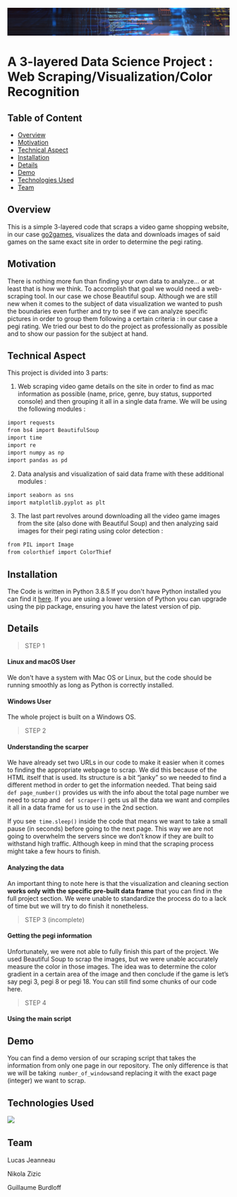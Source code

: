 ![](https://raw.githubusercontent.com/gbrdf/M1-programing-project/main/Unimportant%20folder/data-analytics-header-image.jpg)

# A 3-layered Data Science Project : Web Scraping/Visualization/Color Recognition

## Table of Content
  
  * [Overview](#overview)
  * [Motivation](#motivation)
  * [Technical Aspect](#technical-aspect)
  * [Installation](#installation)
  * [Details](#details)
  * [Demo](#demo)
  * [Technologies Used](#technologies-used)
  * [Team](#team)
 






## Overview
This is a simple 3-layered code that scraps a video game shopping website, in our case [go2games](https://www.go2games.com), visualizes the data and downloads images of said games on the same exact site in order to determine the pegi rating.

## Motivation
There is nothing more fun than finding your own data to analyze… or at least that is how we think. To accomplish that goal we would need a web-scraping tool. In our case we chose Beautiful soup. Although we are still new when it comes to the subject of data visualization we wanted to push the boundaries even further and try to see if we can analyze specific pictures in order to group them following a certain criteria : in our case a pegi rating. We tried our best to do the project as professionally as possible and to show our passion for the subject at hand. 

## Technical Aspect

This project is divided into 3 parts:

1. Web scraping video game details on the site in order to find as mac information as possible (name, price, genre, buy status, supported console) and then grouping it all in a single data frame. We will be using the following modules : 

```bash
import requests
from bs4 import BeautifulSoup
import time
import re
import numpy as np
import pandas as pd
```
2. Data analysis and visualization of said data frame with these additional modules :

```bash
import seaborn as sns
import matplotlib.pyplot as plt
```
3. The last part revolves around downloading all the video game images from the site (also done with Beautiful Soup) and then analyzing said images for their pegi rating using color detection : 

```bash
from PIL import Image
from colorthief import ColorThief
```
## Installation

The Code is written in Python 3.8.5 If you don't have Python installed you can find it [here](https://www.python.org/downloads/). If you are using a lower version of Python you can upgrade using the pip package, ensuring you have the latest version of pip.


## Details


> STEP 1


#### Linux and macOS User

We don't have a system with Mac OS or Linux, but the code should be running smoothly as long as Python is correctly installed.


#### Windows User

The whole project is built on a Windows OS.  



> STEP 2


#### Understanding the scarper 

We have already set two URLs in our code to make it easier when it comes to finding the appropriate webpage to scrap. We did this because of the HTML itself that is used. Its structure is a bit “janky” so we needed to find a different method in order to get the information needed. That being said ` def page_number()` provides us with the info about the total page number we need to scrap and ` def scraper()` gets us all the data we want and compiles it all in a data frame for us to use in the 2nd section.

If you see` time.sleep()` inside the code that means we want to take a small pause (in seconds) before going to the next page. This way we are not going to overwhelm the servers since we don’t know if they are built to withstand high traffic. Although keep in mind that the scraping process might take a few hours to finish. 


#### Analyzing the data  

An important thing to note here is that the visualization and cleaning section **works only with the specific pre-built data frame** that you can find in the full project section. We were unable to standardize the process do to a lack of time but we will try to do finish it nonetheless. 


> STEP 3 (incomplete)


#### Getting the pegi information 

Unfortunately, we were not able to fully finish this part of the project. We used Beautiful Soup to scrap the images, but we were unable accurately measure the color in those images. The idea was to determine the color gradient in a certain area of the image and then conclude if the game is let’s say pegi 3, pegi 8 or pegi 18. You can still find some chunks of our code here. 


> STEP 4 

#### Using the main script 


## Demo
You can find a demo version of our scraping script that takes the information from only one page in our repository. The only difference is that we will be taking` number_of_windows`and replacing it with the exact page (integer) we want to scrap.



## Technologies Used

![](https://forthebadge.com/images/badges/made-with-python.svg)



## Team

Lucas Jeanneau

Nikola Zizic

Guillaume Burdloff
